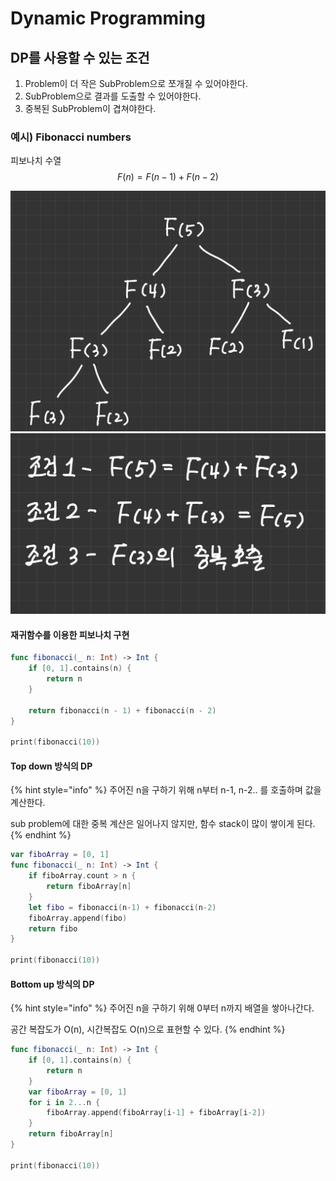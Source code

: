 # Dynamic Programming

## DP를 사용할 수 있는 조건

1. Problem이 더 작은 SubProblem으로 쪼개질 수 있어야한다.
2. SubProblem으로 결과를 도출할 수 있어야한다.
3. 중복된 SubProblem이 겹쳐야한다.

### 예시) Fibonacci numbers

피보나치 수열 $$F(n) = F(n-1) + F(n-2)$$

![](<../.gitbook/assets/image (2).png>)<img src="../.gitbook/assets/image (5).png" alt="" data-size="original">

#### 재귀함수를 이용한 피보나치 구현

```swift
func fibonacci(_ n: Int) -> Int {
    if [0, 1].contains(n) {
        return n
    }
    
    return fibonacci(n - 1) + fibonacci(n - 2)
}

print(fibonacci(10))
```

#### Top down 방식의 DP

{% hint style="info" %}
주어진 n을 구하기 위해 n부터 n-1, n-2.. 를 호출하며 값을 계산한다.

sub problem에 대한 중복 계산은 일어나지 않지만, 함수 stack이 많이 쌓이게 된다.
{% endhint %}

```swift
var fiboArray = [0, 1]
func fibonacci(_ n: Int) -> Int {
    if fiboArray.count > n {
        return fiboArray[n]
    }
    let fibo = fibonacci(n-1) + fibonacci(n-2)
    fiboArray.append(fibo)
    return fibo
}

print(fibonacci(10))
```

#### Bottom up 방식의 DP

{% hint style="info" %}
주어진 n을 구하기 위해 0부터 n까지 배열을 쌓아나간다.

공간 복잡도가 O(n), 시간복잡도 O(n)으로 표현할 수 있다.
{% endhint %}

```swift
func fibonacci(_ n: Int) -> Int {
    if [0, 1].contains(n) {
        return n
    }
    var fiboArray = [0, 1]
    for i in 2...n {
        fiboArray.append(fiboArray[i-1] + fiboArray[i-2])
    }
    return fiboArray[n]
}

print(fibonacci(10))
```
